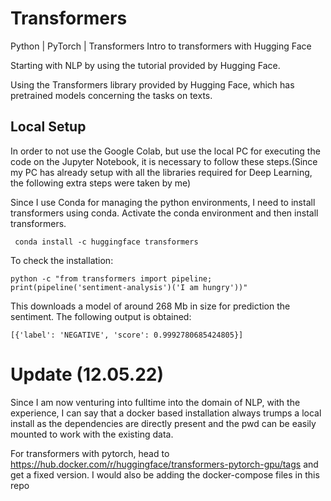 # Transformers

Python | PyTorch | Transformers 
Intro to transformers with Hugging Face

Starting with NLP by using the tutorial provided by Hugging Face.

Using the Transformers library provided by Hugging Face, which has pretrained models concerning the tasks on texts. 


## Local Setup

In order to not use the Google Colab, but use the local PC for executing the code on the Jupyter Notebook, it is necessary to follow these steps.(Since my PC has already setup with all the libraries required for Deep Learning, the following extra steps were taken by me)

Since I use Conda for managing the python environments, I need to install transformers using conda. Activate the conda environment and then install transformers.
  
` conda install -c huggingface transformers`

To check the installation:

`python -c "from transformers import pipeline; print(pipeline('sentiment-analysis')('I am hungry'))"`

This downloads a model of around 268 Mb in size for prediction the sentiment. 
The following output is obtained:

`[{'label': 'NEGATIVE', 'score': 0.9992780685424805}]`

# Update (12.05.22)
Since I am now venturing into fulltime into the domain of NLP, with the experience, I can say that a docker based installation always trumps a local install as the dependencies are directly present and the pwd can be easily mounted to work with the existing data.

For transformers with pytorch, head to https://hub.docker.com/r/huggingface/transformers-pytorch-gpu/tags and get a fixed version.
I would also be adding the docker-compose files in this repo
